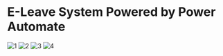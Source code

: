 # E-Leave System Powered by Power Automate

![1](https://user-images.githubusercontent.com/11573010/195487001-5a6388e2-ef2e-4309-b150-46e48e5e5aa8.png)
![2](https://user-images.githubusercontent.com/11573010/195487021-595489c7-ddcf-4a5b-932c-0c833c75cae8.png)
![3](https://user-images.githubusercontent.com/11573010/195487031-e2958f3e-3f09-4d55-ac15-29ab58b0ad9f.png)
![4](https://user-images.githubusercontent.com/11573010/195487036-a4e830b9-d218-4986-ab63-38ff6f13e9c9.png)
